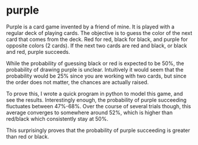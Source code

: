 # purple

Purple is a card game invented by a friend of mine. It is played with a regular deck of playing cards.
The objective is to guess the color of the next card that comes from the deck. Red for red, black for black, and purple for opposite colors (2 cards). If the next two cards are red and black, or black and red, purple succeeds.

While the probability of guessing black or red is expected to be 50%, the probability of drawing purple is unclear. Intuitively it would seem that the probability would be 25% since you are working with two cards, but since the order does not matter, the chances are actually raised.

To prove this, I wrote a quick program in python to model this game, and see the results. Interestingly enough, the probability of purple succeeding fluctuates between 47%-68%. Over the course of several trials though, this average converges to somewhere around 52%, which is higher than red/black which consistently stay at 50%. 

This surprisingly proves that the probability of purple succeeding is greater than red or black.
